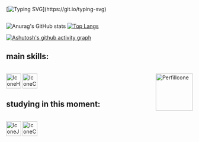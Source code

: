 [![Typing SVG](https://readme-typing-svg.demolab.com?font=Nanum+Gothic+Coding&pause=1000&color=F0E68C&size=35&center=true&vCenter=true&width=1000&lines=Hi!+I'm+Hugo+Henrique!+;I'm+19+years+old!;I'm+from+S%C3%A3o+Paulo%2C+Brazil.)](https://git.io/typing-svg)

##

![Anurag's GitHub stats](https://github-readme-stats.vercel.app/api?username=ImHugoo&show_icons=true&bg_color=F0E682&icon_color=000000&text_color=000000&title_color=000000)
[![Top Langs](https://github-readme-stats.vercel.app/api/top-langs/?username=ImHugoo&layout=donut&bg_color=F0E682&icon_color=000000&text_color=000000&title_color=000000&)](https://github.com/anuraghazra/github-readme-stats)

[![Ashutosh's github activity graph](https://github-readme-activity-graph.vercel.app/graph?username=ImHugoo&bg_color=f0e68c&color=000000&line=000000&point=403d3d&area=true&hide_border=true)](https://github.com/ashutosh00710/github-readme-activity-graph)

##

## main skills:
<div style="display: inline_block"><br>
  <img align="center" alt="IconeHTML" height="40" wight="50" src="https://cdn.jsdelivr.net/gh/devicons/devicon/icons/html5/html5-original.svg">
  <img align="center" alt="IconeCSS" height="40" wight="50" src="https://cdn.jsdelivr.net/gh/devicons/devicon/icons/css3/css3-original.svg">
  <img align="right" alt="PerfilIcone" height="100" wight="100" src="https://i.ibb.co/LSL9kfN/perfil.png">
</div>


## studying in this moment:
<div style="display: inline_block"><br>
  <img align="center" alt="IconeJS" height="40" wight="50" src="https://cdn.jsdelivr.net/gh/devicons/devicon/icons/javascript/javascript-original.svg">
  <img align="center" alt="IconeCsharp" height="40" wight="50" src="https://cdn.jsdelivr.net/gh/devicons/devicon/icons/csharp/csharp-original.svg">
</div>


